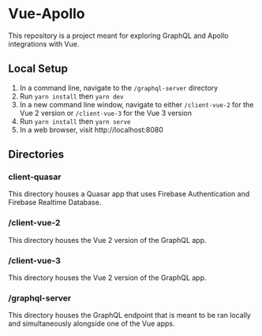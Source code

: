 # Vue-Apollo

This repository is a project meant for exploring GraphQL and Apollo integrations with Vue.

## Local Setup

1. In a command line, navigate to the `/graphql-server` directory
2. Run `yarn install` then `yarn dev`
3. In a new command line window, navigate to either `/client-vue-2` for the Vue 2 version or `/client-vue-3` for the Vue 3 version
4. Run `yarn install` then `yarn serve`
5. In a web browser, visit http://localhost:8080

## Directories

### client-quasar

This directory houses a Quasar app that uses Firebase Authentication and Firebase Realtime Database.

### /client-vue-2

This directory houses the Vue 2 version of the GraphQL app.

### /client-vue-3

This directory houses the Vue 2 version of the GraphQL app.

### /graphql-server

This directory houses the GraphQL endpoint that is meant to be ran locally and simultaneously alongside one of the Vue apps.
